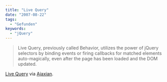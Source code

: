 ```yaml
---
title: "Live Query"
date: "2007-08-22"
tags:
  - "Gefunden"
keywords:
  - "jQuery"
---
```


> Live Query, previously called Behavior, utilizes the power of jQuery selectors by binding events or firing callbacks for matched elements auto-magically, even after the page has been loaded and the DOM updated.

[Live Query](http://blog.brandonaaron.net/2007/08/19/new-plugin-live-query/) via [Ajaxian](http://ajaxian.com/).

